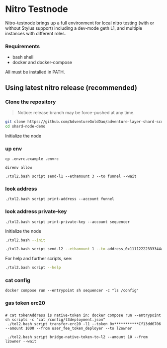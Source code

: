 # Nitro Testnode

Nitro-testnode brings up a full environment for local nitro testing (with or without Stylus support) including a dev-mode geth L1, and multiple instances with different roles.

### Requirements

* bash shell
* docker and docker-compose

All must be installed in PATH.

## Using latest nitro release (recommended)

### Clone the repository

> Notice: release branch may be force-pushed at any time.

```bash
git clone https://github.com/AdventureGoldDao/adventure-layer-shard-scripts.git
cd shard-node-demo
```

Initialize the node

### up env
```shell
cp .envrc.example .envrc

direnv allow
```

```shell
./tol2.bash script send-l1 --ethamount 3 --to funnel --wait
```

### look address
```shell
./tol2.bash script print-address --account funnel
```

### look address private-key
```shell
./tol2.bash script print-private-key --account sequencer
```

Initialize the node
```bash
./tol2.bash --init
```

```bash
./tol2.bash script send-l2 --ethamount 1 --to address_0x1111222233334444555566667777888899990000
```

For help and further scripts, see:

```bash
./tol2.bash script --help
```

### cat config
```shell
docker compose run --entrypoint sh sequencer -c "ls /config"
```

### gas token erc20
### 
```shell
# cat tokenAddress is native-token in: docker compose run --entrypoint sh scripts -c "cat /config/l3deployment.json"  
 ./tol2.bash script transfer-erc20 -l1 --token 0x***********Cf13dd6706 --amount 1000 --from user_fee_token_deployer --to l2owner

 ./tol2.bash script bridge-native-token-to-l2 --amount 10 --from l2owner --wait
```

